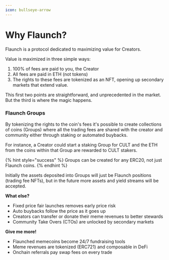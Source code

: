 ```yaml
---
icon: bullseye-arrow
---
```


# Why Flaunch?

Flaunch is a protocol dedicated to maximizing value for Creators.

Value is maximized in three simple ways:

1. 100% of fees are paid to you, the Creator
2. All fees are paid in ETH (not tokens)
3. The rights to these fees are tokenized as an NFT, opening up secondary markets that extend value.

This first two points are straightforward, and unprecedented in the market. But the third is where the magic happens.

### Flaunch Groups

By tokenizing the rights to the coin's fees it's possible to create collections of coins (Groups) where all the trading fees are shared with the creator and community either through staking or automated buybacks.

For instance, a Creator could start a staking Group for CULT and the ETH from the coins within that Group are rewarded to CULT stakers.

{% hint style="success" %}
Groups can be created for any ERC20, not just Flaunch coins.
{% endhint %}

Initially the assets deposited into Groups will just be Flaunch positions (trading fee NFTs), but in the future more assets and yield streams will be accepted.

**What else?**

* Fixed price fair launches removes early price risk
* Auto buybacks follow the price as it goes up
* Creators can transfer or donate their meme revenues to better stewards
* Community Take Overs (CTOs) are unlocked by secondary markets

**Give me more!**

* Flaunched memecoins become 24/7 fundraising tools
* Meme revenues are tokenized (ERC721) and composable in DeFi
* Onchain referrals pay swap fees on every trade
